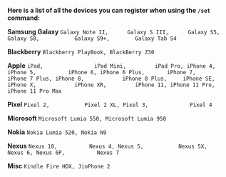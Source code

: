 **Here is a list of all the devices you can register when using the `/set` command:**

**__Samsung Galaxy__**
  `Galaxy Note II,      Galaxy S III,      Galaxy S5,
  Galaxy S8,           Galaxy S9+,        Galaxy Tab S4`
  
**__Blackberry__**
`Blackberry PlayBook, BlackBerry Z30`
  
**__Apple__**
  `iPad,                iPad Mini,         iPad Pro,
  iPhone 4,            iPhone 5,          iPhone 6,
  iPhone 6 Plus,       iPhone 7,          iPhone 7 Plus,
  iPhone 8,            iPhone 8 Plus,     iPhone SE,
  iPhone X,            iPhone XR,         iPhone 11,
  iPhone 11 Pro,       iPhone 11 Pro Max`
  
**__Pixel__**
  `Pixel 2,           Pixel 2 XL,
  Pixel 3,             Pixel 4`
  
**__Microsoft__**
`Microsoft Lumia 550, Microsoft Lumia 950`

**__Nokia__**
`Nokia Lumia 520, Nokia N9`

**__Nexus__**
`Nexus 10,          Nexus 4,
Nexus 5,           Nexus 5X,          Nexus 6,
Nexus 6P,          Nexus 7`

**__Misc__**
`Kindle Fire HDX, JioPhone 2`

